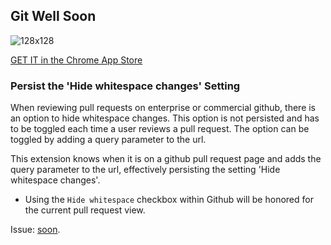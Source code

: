 ## Git Well Soon

![128x128](https://user-images.githubusercontent.com/15986207/199504950-32051d31-0a9d-4e79-8a5c-aeb207d3f746.png)

[GET IT in the Chrome App Store](https://chrome.google.com/webstore/detail/git-well-soon/ehpeaofieafibmhiagianfjjblpnmbdo)

### Persist the 'Hide whitespace changes' Setting

When reviewing pull requests on enterprise or commercial github, there is an option to hide whitespace changes. This option is not persisted and has to be toggled each time a user reviews a pull request. The option can be toggled by adding a query parameter to the url.

This extension knows when it is on a github pull request page and adds the query parameter to the url, effectively persisting the setting 'Hide whitespace changes'.

- Using the `Hide whitespace` checkbox within Github will be honored for the current pull request view.

Issue: [soon](https://github.com/community/community/discussions/5486).
